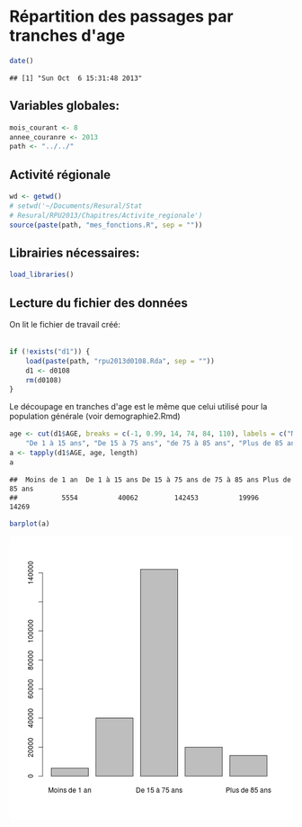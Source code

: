Répartition des passages par tranches d'age
========================================================

```r
date()
```

```
## [1] "Sun Oct  6 15:31:48 2013"
```

Variables globales:
-------------------

```r
mois_courant <- 8
annee_couranre <- 2013
path <- "../../"
```

Activité régionale
-----------------------------

```r
wd <- getwd()
# setwd('~/Documents/Resural/Stat
# Resural/RPU2013/Chapitres/Activite_regionale')
source(paste(path, "mes_fonctions.R", sep = ""))
```

Librairies nécessaires:
-----------------------

```r
load_libraries()
```


Lecture du fichier des données
---------------------------------------
On lit le fichier de travail créé:

```r

if (!exists("d1")) {
    load(paste(path, "rpu2013d0108.Rda", sep = ""))
    d1 <- d0108
    rm(d0108)
}
```

Le découpage en tranches d'age est le même que celui utilisé pour la population générale (voir demographie2.Rmd)


```r
age <- cut(d1$AGE, breaks = c(-1, 0.99, 14, 74, 84, 110), labels = c("Moins de 1 an", 
    "De 1 à 15 ans", "De 15 à 75 ans", "de 75 à 85 ans", "Plus de 85 ans"))
a <- tapply(d1$AGE, age, length)
a
```

```
##  Moins de 1 an  De 1 à 15 ans De 15 à 75 ans de 75 à 85 ans Plus de 85 ans 
##           5554          40062         142453          19996          14269
```

```r
barplot(a)
```

![plot of chunk tranches](figure/tranches.png) 

